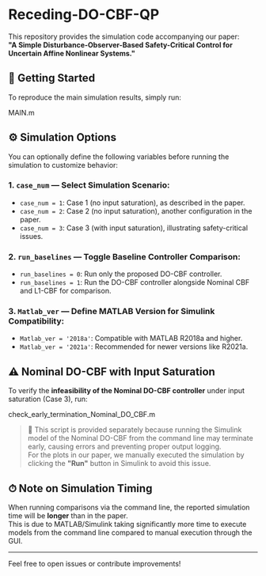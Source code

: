 # Receding-DO-CBF-QP

This repository provides the simulation code accompanying our paper:  
**"A Simple Disturbance-Observer-Based Safety-Critical Control for Uncertain Affine Nonlinear Systems."**

## 🚀 Getting Started

To reproduce the main simulation results, simply run:

MAIN.m


## ⚙️ Simulation Options

You can optionally define the following variables before running the simulation to customize behavior:

### 1. `case_num` — Select Simulation Scenario:
- `case_num = 1`: Case 1 (no input saturation), as described in the paper.
- `case_num = 2`: Case 2 (no input saturation), another configuration in the paper.
- `case_num = 3`: Case 3 (with input saturation), illustrating safety-critical issues.

### 2. `run_baselines` — Toggle Baseline Controller Comparison:
- `run_baselines = 0`: Run only the proposed DO-CBF controller.
- `run_baselines = 1`: Run the DO-CBF controller alongside Nominal CBF and L1-CBF for comparison.

### 3. `Matlab_ver` — Define MATLAB Version for Simulink Compatibility:
- `Matlab_ver = '2018a'`: Compatible with MATLAB R2018a and higher.
- `Matlab_ver = '2021a'`: Recommended for newer versions like R2021a.

## ⚠️ Nominal DO-CBF with Input Saturation

To verify the **infeasibility of the Nominal DO-CBF controller** under input saturation (Case 3), run:

check_early_termination_Nominal_DO_CBF.m

> 📌 This script is provided separately because running the Simulink model of the Nominal DO-CBF from the command line may terminate early, causing errors and preventing proper output logging.  
For the plots in our paper, we manually executed the simulation by clicking the **"Run"** button in Simulink to avoid this issue.

## ⏱ Note on Simulation Timing

When running comparisons via the command line, the reported simulation time will be **longer** than in the paper.  
This is due to MATLAB/Simulink taking significantly more time to execute models from the command line compared to manual execution through the GUI.

---

Feel free to open issues or contribute improvements!


